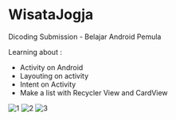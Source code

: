 # WisataJogja

Dicoding Submission - Belajar Android Pemula 

Learning about :
- Activity on Android
- Layouting on activity
- Intent on Activity 
- Make a list with Recycler View and CardView

![1](https://user-images.githubusercontent.com/37899902/79033034-29eefc80-7bd5-11ea-86ec-e9326d4652b1.jpg) ![2](https://user-images.githubusercontent.com/37899902/79033037-2b202980-7bd5-11ea-967e-e2bb7d178c68.jpg)
![3](https://user-images.githubusercontent.com/37899902/79033141-efd22a80-7bd5-11ea-9142-d6de74192ffd.jpg)


